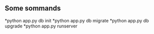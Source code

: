 ## Some sommands
*python app.py db init
*python app.py db migrate
*python app.py db upgrade
*python app.py runserver
